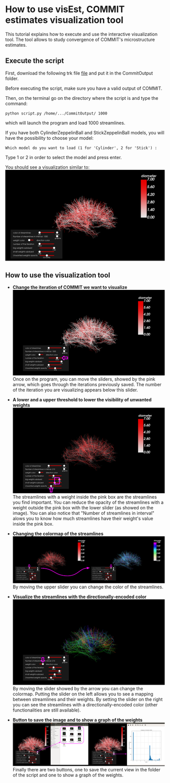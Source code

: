 # How to use visEst, COMMIT estimates visualization tool

This tutorial explains how to execute and use the interactive visualization tool. The tool allows to study convergence of COMMIT's microstructure estimates.

## Execute the script

First, download the following trk file [file](https://drive.google.com/open?id=1N619GxgMxR7tdwu16NGTsHtz27_qZnj4) and put it in the CommitOutput folder.

Before executing the script, make sure you have a valid output of COMMIT.

Then, on the terminal go on the directory where the script is and type the command:

```
python script.py /home/.../CommitOutput/ 1000
```
which will launch the program and load 1000 streamlines.


If you have both CylinderZeppelinBall and StickZeppelinBall models, you will have the possibility to choose your model:


```
Which model do you want to load (1 for 'Cylinder', 2 for 'Stick') : 
```
Type 1 or 2 in order to select the model and press enter.

You should see a visualization similar to:
![launch](https://github.com/LorisPilotto/COMMIT/blob/pilotto_project/doc/tutorials/visualizationTool/launch.png)

## How to use the visualization tool

- **Change the iteration of COMMIT we want to visualize**
![iteration](https://github.com/LorisPilotto/COMMIT/blob/pilotto_project/doc/tutorials/visualizationTool/iteration.png)
Once on the program, you can move the sliders, showed by the pink arrow, which goes through the iterations previously saved. The number of the iteration you are visualizing appears below this slider.

- **A lower and a upper threshold to lower the visibility of unwanted weights**
![treshold](https://github.com/LorisPilotto/COMMIT/blob/pilotto_project/doc/tutorials/visualizationTool/treshold.png)
The streamlines with a weight inside the pink box are the streamlines you find important. You can reduce the opacity of the streamlines with a weight outside the pink box with the lower slider (as showed on the image).
You can also notice that "Number of streamlines in interval" alows you to know how much streamlines have their weight's value inside the pink box.

- **Changing the colormap of the streamlines**
![color](https://github.com/LorisPilotto/COMMIT/blob/pilotto_project/doc/tutorials/visualizationTool/color.png)
By moving the upper slider you can change the color of the streamlines.

- **Visualize the streamlines with the directionally-encoded color**
![direction](https://github.com/LorisPilotto/COMMIT/blob/pilotto_project/doc/tutorials/visualizationTool/direction.png)
By moving the slider showed by the arrow you can change the colormap. Putting the slider on the left allows you to see a mapping between streamlines and their weights. By setting the slider on the right you can see the streamlines with a directionally-encoded color (other functionalities are still available).

- **Button to save the image and to show a graph of the weights**
![butons](https://github.com/LorisPilotto/COMMIT/blob/pilotto_project/doc/tutorials/visualizationTool/butons.png)
Finally there are two buttons, one to save the current view in the folder of the script and one to show a graph of the weights.
